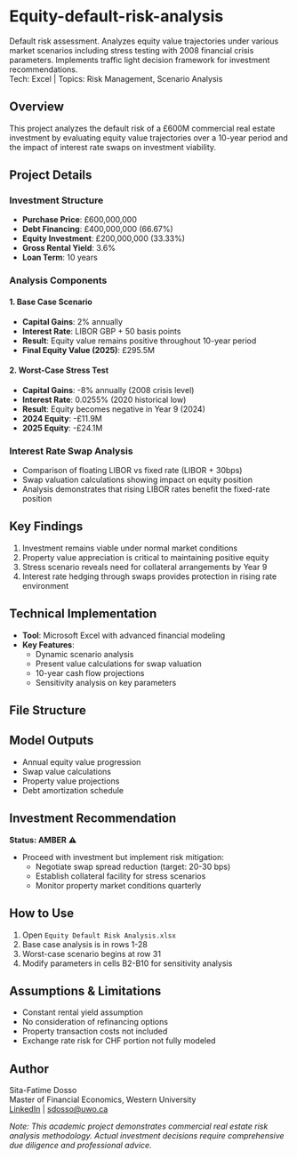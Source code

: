 # Equity-default-risk-analysis
Default risk assessment. Analyzes equity value trajectories under various market scenarios including stress testing with 2008 financial crisis parameters. 
Implements traffic light decision framework for investment recommendations.  
Tech: Excel | Topics: Risk Management, Scenario Analysis

## Overview
This project analyzes the default risk of a £600M commercial real estate investment by evaluating equity value trajectories over a 10-year period and the impact of interest rate swaps on investment viability.

## Project Details
### Investment Structure
- **Purchase Price**: £600,000,000
- **Debt Financing**: £400,000,000 (66.67%)
- **Equity Investment**: £200,000,000 (33.33%)
- **Gross Rental Yield**: 3.6%
- **Loan Term**: 10 years

### Analysis Components
#### 1. Base Case Scenario
- **Capital Gains**: 2% annually
- **Interest Rate**: LIBOR GBP + 50 basis points
- **Result**: Equity value remains positive throughout 10-year period
- **Final Equity Value (2025)**: £295.5M

#### 2. Worst-Case Stress Test
- **Capital Gains**: -8% annually (2008 crisis level)
- **Interest Rate**: 0.0255% (2020 historical low)
- **Result**: Equity becomes negative in Year 9 (2024)
- **2024 Equity**: -£11.9M
- **2025 Equity**: -£24.1M

### Interest Rate Swap Analysis
- Comparison of floating LIBOR vs fixed rate (LIBOR + 30bps)
- Swap valuation calculations showing impact on equity position
- Analysis demonstrates that rising LIBOR rates benefit the fixed-rate position

## Key Findings
1. Investment remains viable under normal market conditions
2. Property value appreciation is critical to maintaining positive equity
3. Stress scenario reveals need for collateral arrangements by Year 9
4. Interest rate hedging through swaps provides protection in rising rate environment

## Technical Implementation
- **Tool**: Microsoft Excel with advanced financial modeling
- **Key Features**:
  - Dynamic scenario analysis
  - Present value calculations for swap valuation
  - 10-year cash flow projections
  - Sensitivity analysis on key parameters

## File Structure
## Model Outputs
- Annual equity value progression
- Swap value calculations
- Property value projections
- Debt amortization schedule

## Investment Recommendation
**Status: AMBER** ⚠️
- Proceed with investment but implement risk mitigation:
  - Negotiate swap spread reduction (target: 20-30 bps)
  - Establish collateral facility for stress scenarios
  - Monitor property market conditions quarterly

## How to Use
1. Open `Equity Default Risk Analysis.xlsx`
2. Base case analysis is in rows 1-28
3. Worst-case scenario begins at row 31
4. Modify parameters in cells B2-B10 for sensitivity analysis

## Assumptions & Limitations
- Constant rental yield assumption
- No consideration of refinancing options
- Property transaction costs not included
- Exchange rate risk for CHF portion not fully modeled

## Author
Sita-Fatime Dosso  
Master of Financial Economics, Western University  
[LinkedIn](https://www.linkedin.com/in/fatimedosso/) | sdosso@uwo.ca

*Note: This academic project demonstrates commercial real estate risk analysis methodology. Actual investment decisions require comprehensive due diligence and professional advice.*
